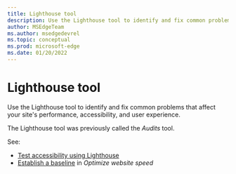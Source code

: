 ```yaml
---
title: Lighthouse tool
description: Use the Lighthouse tool to identify and fix common problems that affect your site's performance, accessibility, and user experience.
author: MSEdgeTeam
ms.author: msedgedevrel
ms.topic: conceptual
ms.prod: microsoft-edge
ms.date: 01/20/2022
---
```

# Lighthouse tool

Use the Lighthouse tool to identify and fix common problems that affect your site's performance, accessibility, and user experience.

The Lighthouse tool was previously called the _Audits_ tool.

See:
* [Test accessibility using Lighthouse](../accessibility/lighthouse.md)
* [Establish a baseline](../speed/get-started.md#establish-a-baseline) in _Optimize website speed_

